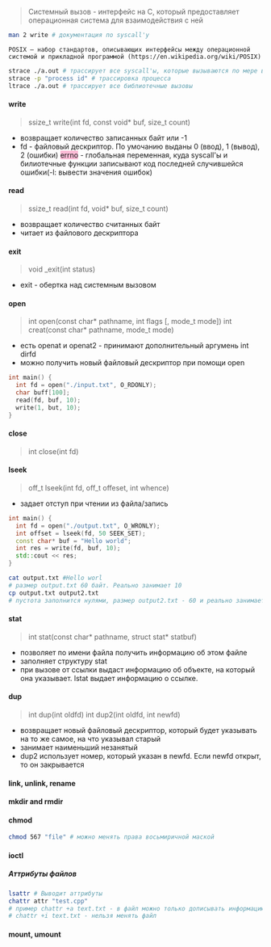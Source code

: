 > Системный вызов - интерфейс на C, который предоставляет операционная система для взаимодействия с ней
```bash
man 2 write # документация по syscall'y
```

	POSIX — набор стандартов, описывающих интерфейсы между операционной системой и прикладной программой (https://en.wikipedia.org/wiki/POSIX)
```bash
strace ./a.out # трассирует все syscall'ы, которые вызываются по мере выполнения программы
strace -p "process id" # трассировка процесса
ltrace ./a.out # трассирует все библиотечные вызовы
```
#### write
> ssize_t write(int fd, const void* buf, size_t count)
- возвращает количество записанных байт или -1
- fd - файловый дескриптор. По умочанию выданы 0 (ввод), 1 (вывод), 2 (ошибки)
<span style="background:rgba(247, 38, 122, 0.31)">errno</span> - глобальная переменная, куда syscall'ы и билиотечные функции записывают код последней случившейся ошибки(-l: вывести значения ошибок)
#### read
> ssize_t read(int fd, void*  buf, size_t count)
- возвращает количество считанных байт
- читает из файлового дескриптора
#### exit
> void \_exit(int status)
- exit - обертка над системным вызовом
#### open
> int open(const char* pathname, int flags \[, mode_t mode])
> int creat(const char* pathname, mode_t mode)
- есть openat и openat2 - принимают дополнительный аргумень int dirfd
- можно получить новый файловый дескриптор при помощи open
```c++
int main() {
  int fd = open("./input.txt", O_RDONLY);
  char buff[100];
  read(fd, buf, 10);
  write(1, but, 10);
}
```
#### close
> int close(int fd)
#### lseek
> off_t lseek(int fd, off_t offeset, int whence)
- задает отступ при чтении из файла/запись
```c++
int main() {
  int fd = open("./output.txt", O_WRONLY);
  int offset = lseek(fd, 50 SEEK_SET);
  const char* buf = "Hello world";
  int res = write(fd, buf, 10);
  std::cout << res;
}
```

```bash
cat output.txt #Hello worl
# размер output.txt 60 байт. Реально занимает 10
cp output.txt output2.txt
# пустота заполнится нулями, размер output2.txt - 60 и реально занимает 60
```

#### stat
> int stat(const char* pathname, struct stat* statbuf)
- позволяет по имени файла получить информацию об этом файле
- заполняет структуру stat
- при вызове от ссылки выдаст информацию об объекте, на который она указывает. lstat выдает информацию о ссылке.
#### dup
> int dup(int oldfd)
> int dup2(int oldfd, int newfd)
- возвращает новый файловый дескриптор, который будет указывать на то же самое, на что указывал старый
- занимает наименьший незанятый
- dup2 использует номер, который указан в newfd. Если newfd открыт, то он закрывается
#### link, unlink, rename
#### mkdir and rmdir
#### chmod
```bash
chmod 567 "file" # можно менять права восьмиричной маской
```
#### ioctl
##### Аттрибуты файлов
```bash
lsattr # Выводит аттрибуты
chattr attr "test.cpp"
# пример chattr +a text.txt - в файл можно только дописывать информацию, но не перезатирать
# chattr +i text.txt - нельзя менять файл
```
#### mount, umount